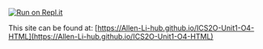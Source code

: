 [![Run on Repl.it](https://repl.it/badge/github/Allen-Li-hub/ICS2O-Unit1-O4-HTML)](https://repl.it/github/Allen-Li-hub/ICS2O-Unit1-O4-HTML)

This site can be found at: [https://Allen-Li-hub.github.io/ICS2O-Unit1-O4-HTML](https://Allen-Li-hub.github.io/ICS2O-Unit1-O4-HTML)
